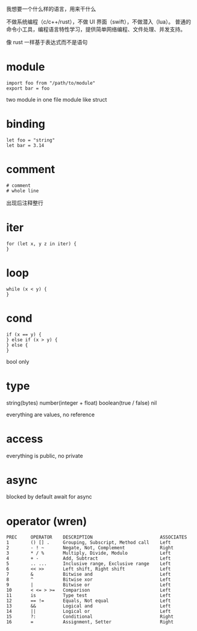 我想要一个什么样的语言，用来干什么

不做系统编程（c/c++/rust），不做 UI 界面（swift），不做潜入（lua）。
普通的命令小工具，编程语言特性学习，提供简单网络编程、文件处理、并发支持。

像 rust 一样基于表达式而不是语句

# module

```
import foo from "/path/to/module"
export bar = foo
```

two module in one file
module like struct

#  binding

```
let foo = "string"
let bar = 3.14
```

# comment

```
# comment
# whole line
```

出现后注释整行

# iter

```
for (let x, y z in iter) {
}
```

# loop

```
while (x < y) {
}
```

# cond

```
if (x == y) {
} else if (x > y) {
} else {
}
```

bool only

# type

string(bytes)
number(integer + float)
boolean(true / false)
nil

everything are values, no reference

# access

everything is public, no private

# async

blocked by default
await for async

# operator (wren)

```
PREC 	 OPERATOR  	 DESCRIPTION                      	 ASSOCIATES
1    	 () [] .   	 Grouping, Subscript, Method call 	 Left
2    	 - ! ~     	 Negate, Not, Complement          	 Right
3    	 * / %     	 Multiply, Divide, Modulo         	 Left
4    	 + -       	 Add, Subtract                    	 Left
5    	 .. ...    	 Inclusive range, Exclusive range 	 Left
6    	 << >>     	 Left shift, Right shift          	 Left
7    	 &         	 Bitwise and                      	 Left
8    	 ^         	 Bitwise xor                      	 Left
9    	 |         	 Bitwise or                       	 Left
10   	 < <= > >= 	 Comparison                       	 Left
11   	 is        	 Type test                        	 Left
12   	 == !=     	 Equals, Not equal                	 Left
13   	 &&        	 Logical and                      	 Left
14   	 ||        	 Logical or                       	 Left
15   	 ?:        	 Conditional                      	 Right
16   	 =         	 Assignment, Setter               	 Right
```
